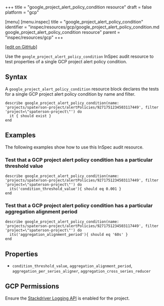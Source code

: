 +++
title = "google_project_alert_policy_condition resource"
draft = false
platform = "gcp"

[menu]
  [menu.inspec]
    title = "google_project_alert_policy_condition"
    identifier = "inspec/resources/gcp/google_project_alert_policy_condition.md google_project_alert_policy_condition resource"
    parent = "inspec/resources/gcp"
+++

[\[edit on GitHub\]](https://github.com/inspec/inspec/blob/master/www/content/inspec/resources/google_project_alert_policy_condition.md)

Use the `google_project_alert_policy_condition` InSpec audit resource to test properties of a single GCP project alert policy condition.

## Syntax

A `google_project_alert_policy_condition` resource block declares the tests for a single GCP project alert policy condition by name and filter.

    describe google_project_alert_policy_condition(name: 'projects/spaterson-project/alertPolicies/9271751234503117449', filter 'project=\"spaterson-project\"') do
      it { should exist }
    end

## Examples

The following examples show how to use this InSpec audit resource.

### Test that a GCP project alert policy condition has a particular threshold value

    describe google_project_alert_policy_condition(name: 'projects/spaterson-project/alertPolicies/9271751234503117449', filter 'project=\"spaterson-project\"') do
      its('condition_threshold_value'){ should eq 0.001 }
    end

### Test that a GCP project alert policy condition has a particular aggregation alignment period

    describe google_project_alert_policy_condition(name: 'projects/spaterson-project/alertPolicies/9271751234503117449', filter 'project=\"spaterson-project\"') do
      its('aggregation_alignment_period'){ should eq '60s' }
    end

## Properties

- `condition_threshold_value`, `aggregation_alignment_period`, `aggregation_per_series_aligner`, `aggregation_cross_series_reducer`

## GCP Permissions

Ensure the [Stackdriver Logging API](https://console.cloud.google.com/apis/api/logging.googleapis.com/) is enabled for the project.
